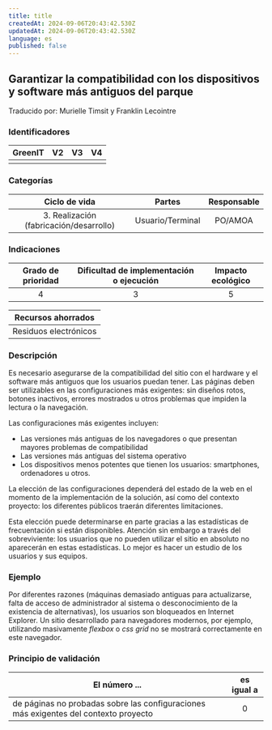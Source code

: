 ```yaml
---
title: title
createdAt: 2024-09-06T20:43:42.530Z
updatedAt: 2024-09-06T20:43:42.530Z
language: es
published: false
---
```

## Garantizar la compatibilidad con los dispositivos y software más antiguos del parque
Traducido por: Murielle Timsit y Franklin Lecointre

### Identificadores

| GreenIT |  V2  |  V3  |  V4  |
|:-------:|:----:|:----:|:----:|
|         |      |      |      |

### Categorías

| Ciclo de vida | Partes | Responsable |
|:---------:|:----:|:----:|
| 3. Realización (fabricación/desarrollo) | Usuario/Terminal | PO/AMOA |

### Indicaciones

| Grado de prioridad   | Dificultad de implementación o ejecución | Impacto ecológico   |
|:-------------------:|:-------------------------:|:---------------------:|
| 4 | 3 | 5 |

| Recursos ahorrados |
|:----------------------------------------------------------:|
| Residuos electrónicos  |

### Descripción

Es necesario asegurarse de la compatibilidad del sitio con el hardware y el software más antiguos que los usuarios puedan tener.
Las páginas deben ser utilizables en las configuraciones más exigentes: sin diseños rotos, botones inactivos, errores mostrados u otros problemas que impiden la lectura o la navegación.

Las configuraciones más exigentes incluyen: 
- Las versiones más antiguas de los navegadores o que presentan mayores problemas de compatibilidad
- Las versiones más antiguas del sistema operativo
- Los dispositivos menos potentes que tienen los usuarios: smartphones, ordenadores u otros.

La elección de las configuraciones dependerá del estado de la web en el momento de la implementación de la solución, así como del contexto proyecto: los diferentes públicos traerán diferentes limitaciones. 

Esta elección puede determinarse en parte gracias a las estadísticas de frecuentación si están disponibles. Atención sin embargo a través del sobreviviente: los usuarios que no pueden utilizar el sitio en absoluto no aparecerán en estas estadísticas. Lo mejor es hacer un estudio de  los usuarios y sus equipos.

### Ejemplo

Por diferentes razones (máquinas demasiado antiguas para actualizarse, falta de acceso de administrador al sistema o desconocimiento de la existencia de alternativas), los usuarios son bloqueados en Internet Explorer.
Un sitio desarrollado para navegadores modernos, por ejemplo, utilizando masivamente _flexbox_ o _css grid_ no se mostrará correctamente en este navegador.

### Principio de validación

| El número ...   |   es igual a   |  
|-------------------|:-------------------------:|
| de páginas no probadas sobre las configuraciones más exigentes del contexto proyecto   | 0 |
